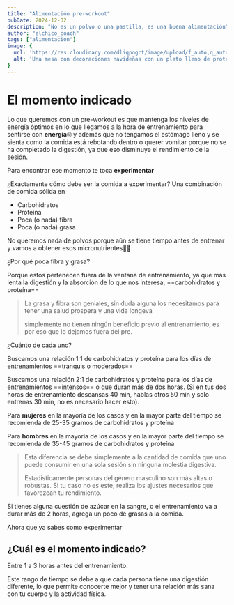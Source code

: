 ```yaml
---
title: "Alimentación pre-workout"
pubDate: 2024-12-02
description: "No es un polvo o una pastilla, es una buena alimentación"
author: "elchico_coach"
tags: ["alimentacion"]
image: {
  url: 'https://res.cloudinary.com/dliqpogct/image/upload/f_auto,q_auto/v1/mysite/preworkout1',
  alt: 'Una mesa con decoraciones navideñas con un plato lleno de proteína y carbohidratos y alado un racimo de platanos y un bowl de dátiles.'
}
---
```


# El momento indicado

Lo que queremos con un pre-workout es que mantenga los niveles de energía óptimos en lo que llegamos a la hora de entrenamiento para sentirse con **energía**🙄 y además que no tengamos el estómago lleno y se sienta como la comida está rebotando dentro o querer vomitar porque no se ha completado la digestión, ya que eso disminuye el rendimiento de la sesión.

Para encontrar ese momento te toca **experimentar**

¿Exactamente cómo debe ser la comida a experimentar?
Una combinación de comida sólida en

- Carbohidratos
- Proteína
- Poca (o nada) fibra
- Poca (o nada) grasa

No queremos nada de polvos porque aún se tiene tiempo antes de entrenar y vamos a obtener esos micronutrientes🌿💚

¿Por qué poca fibra y grasa?

Porque estos pertenecen fuera de la ventana de entrenamiento, ya que más lenta la digestión y la absorción de lo que nos interesa, ==carbohidratos y proteína==

> La grasa y fibra son geniales, sin duda alguna los necesitamos para tener una salud prospera y una vida longeva 
>
> simplemente no tienen ningún beneficio previo al entrenamiento, es por eso que lo dejamos fuera del pre.

¿Cuánto de cada uno?

Buscamos una relación 1:1 de carbohidratos y proteína para los días de entrenamientos ==tranquis o moderados==

Buscamos una relación 2:1 de carbohidratos y proteína para los días de entrenamientos ==intensos== o que duran más de dos horas. (Si en tus dos horas de entrenamiento descansas 40 min, hablas otros 50 min y solo entrenas 30 min, no es necesario hacer esto).

Para **mujeres** en la mayoría de los casos y en la mayor parte del tiempo se recomienda de 25-35 gramos de carbohidratos y proteína

Para **hombres** en la mayoría de los casos y en la mayor parte del tiempo se recomienda de 35-45 gramos de carbohidratos y proteína

> Esta diferencia se debe simplemente a la cantidad de comida que uno puede consumir en una sola sesión sin ninguna molestia digestiva.
>
> Estadisticamente personas del género masculino son más altas o robustas. Si tu caso no es este, realiza los ajustes necesarios que favorezcan tu rendimiento.

Si tienes alguna cuestión de azúcar en la sangre, o el entrenamiento va a durar más de 2 horas, agrega un poco de grasas a la comida.

Ahora que ya sabes como experimentar

## ¿Cuál es el momento indicado?

Entre 1 a 3 horas antes del entrenamiento.

Este rango de tiempo se debe a que cada persona tiene una digestión diferente, lo que permite conocerte mejor y tener una relación más sana con tu cuerpo y la actividad física.